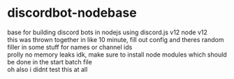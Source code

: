 # discordbot-nodebase
base for building discord bots in nodejs using discord.js v12 node v12  
this was thrown together in like 10 minute, fill out config and theres random filler in some stuff for names or channel ids    
prolly no memory leaks idk, make sure to install node modules which should be done in the start batch file   
oh also i didnt test this at all
